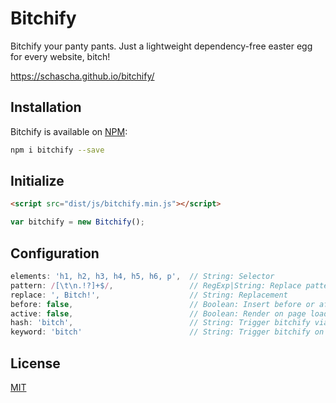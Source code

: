 # Bitchify

Bitchify your panty pants. Just a lightweight dependency-free easter egg for every website, bitch!

https://schascha.github.io/bitchify/

## Installation

Bitchify is available on [NPM](https://www.npmjs.com/package/bitchify):

```bash
npm i bitchify --save
```

## Initialize

```html
<script src="dist/js/bitchify.min.js"></script>
```

```javascript
var bitchify = new Bitchify();
```

## Configuration

```javascript
elements: 'h1, h2, h3, h4, h5, h6, p',  // String: Selector
pattern: /[\t\n.!?]+$/,                 // RegExp|String: Replace pattern, e.g. /[^\w]+$/
replace: ', Bitch!',                    // String: Replacement
before: false,                          // Boolean: Insert before or after
active: false,                          // Boolean: Render on page load
hash: 'bitch',                          // String: Trigger bitchify via hashtag
keyword: 'bitch'                        // String: Trigger bitchify on keypress
```

## License

[MIT](./LICENSE)
